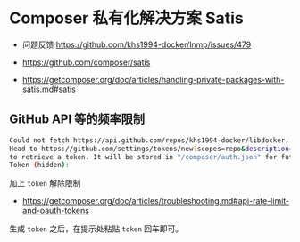 # Composer 私有化解决方案 Satis

* 问题反馈 https://github.com/khs1994-docker/lnmp/issues/479

* https://github.com/composer/satis

* https://getcomposer.org/doc/articles/handling-private-packages-with-satis.md#satis

## GitHub API 等的频率限制

```bash
Could not fetch https://api.github.com/repos/khs1994-docker/libdocker, please create a GitHub OAuth token to go over the API rate limit
Head to https://github.com/settings/tokens/new?scopes=repo&description=Composer+on+7b6ead567709+2018-05-29+1134
to retrieve a token. It will be stored in "/composer/auth.json" for future use by Composer.
Token (hidden):
```

加上 `token` 解除限制

* https://getcomposer.org/doc/articles/troubleshooting.md#api-rate-limit-and-oauth-tokens

生成 `token` 之后，在提示处粘贴 `token` 回车即可。
